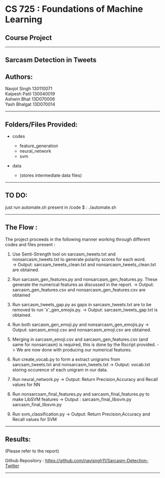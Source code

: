 CS 725 : Foundations of Machine Learning
========================================

Course Project
-------------

--------------------------------------------
Sarcasm Detection in Tweets
--------------------------------------------

Authors:
--------
Navjot Singh 	130110071  
Kalpesh Patil 	130040019  
Ashwin Bhat 	13D070006  
Yash Bhalgat	13D070014  


--------------------------------------------

Folders/Files Provided:
-----------------------
- codes
	- feature_generation
	- neural_network
	- svm

- data
	- (stores intermediate data files)

-------------------------------------------------------------------------------------------------------------------------------

TO DO:
-----------------------

just run automate.sh present in /code
$ : ./automate.sh


------------------------------------------------------------------------------------------------------------------------------

The Flow :
-----------

The project proceeds in the following manner working through different codes and files present :

1. Use Senti-Strength tool on sarcasm_tweets.txt and nonsarcasm_tweets.txt to generate polarity scores for each word.  
-> Output: sarcsam_tweets_clean.txt and nonsarcasm_tweets_clean.txt are obtained.

2. Run sarcasm_gen_features.py and nonsarcasm_gen_features.py. These generate the numerical features as discussed in the report.
-> Output: sarcasm_gen_features.csv and nonsarcasm_gen_features.csv are obtained

3. Run sarcasm_tweets_gap.py as gaps in sarcasm_tweets.txt are to be removed to run 'x'_gen_emojis.py.
-> Output: sarcasm_tweets_gap.txt is obtained. 

4. Run both sarcasm_gen_emoji.py and nonsarcasm_gen_emojis.py
-> Output: sarcasm_emoji.csv and nonsarcasm_emoji.csv are obtained.

5. Merging in sarcasm_emoji.csv and sarcasm_gen_features.csv (and same for nonsarcasm) is required, this is done by the Rscript provided.
-> We are now done with producing our numerical features.

6. Run create_vocab.py to form a extract unigrams from sarcsam_tweets.txt and nonsarcasm_tweets.txt
-> Output: vocab.txt storing occurence of each unigram in our data. 

7. Run neural_network.py
-> Output: Return Precision,Accuracy and Recall values for NN

8. Run nonsarcsam_final_features.py and sarcasm_final_features.py to make LibSVM features
-> Output : sarcasm_final_libsvm.py sarcasm_final_libsvm.py

9. Run svm_classification.py
-> Output: Return Precision,Accuracy and Recall values for SVM

----------------------------------------------------------------------------------------------------------------------------------


Results:
--------

(Please refer to the report)

Github Repository : https://github.com/navisngh11/Sarcasm-Detection-Twitter

-----------------------------------------------------------------------------------------------------------------------------------
